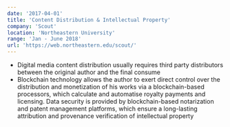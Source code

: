```yaml
---
date: '2017-04-01'
title: 'Content Distribution & Intellectual Property'
company: 'Scout'
location: 'Northeastern University'
range: 'Jan - June 2018'
url: 'https://web.northeastern.edu/scout/'
---
```


- Digital media content distribution usually requires third party distributors between the original author and the final consume
- Blockchain technology allows the author to exert direct control over the distribution and monetization of his works via a blockchain-based processors, which calculate and automatise royalty payments and licensing. Data security is provided by blockchain-based notarization and patent management platforms, which ensure a long-lasting attribution and provenance verification of intellectual property
